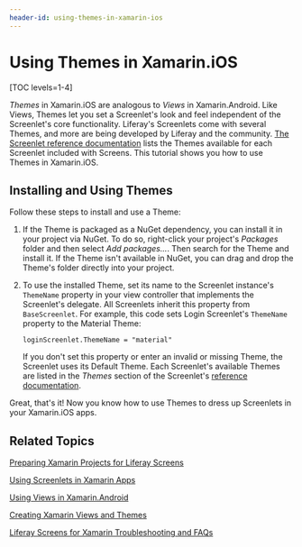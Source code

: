 ```yaml
---
header-id: using-themes-in-xamarin-ios
---
```


# Using Themes in Xamarin.iOS

[TOC levels=1-4]

*Themes* in Xamarin.iOS are analogous to *Views* in Xamarin.Android. Like Views, 
Themes let you set a Screenlet's look and feel independent of the Screenlet's 
core functionality. Liferay's Screenlets come with several Themes, and more are 
being developed by Liferay and the community. 
[The Screenlet reference documentation](/docs/6-2/reference/-/knowledge_base/r/screenlets-in-liferay-screens-for-ios) 
lists the Themes available for each Screenlet included with Screens. This 
tutorial shows you how to use Themes in Xamarin.iOS. 

## Installing and Using Themes

Follow these steps to install and use a Theme: 

1.  If the Theme is packaged as a NuGet dependency, you can install it in your 
    project via NuGet. To do so, right-click your project's *Packages* folder 
    and then select *Add packages...*. Then search for the Theme and install it. 
    If the Theme isn't available in NuGet, you can drag and drop the Theme's 
    folder directly into your project. 

2.  To use the installed Theme, set its name to the Screenlet instance's 
    `ThemeName` property in your view controller that implements the Screenlet's 
    delegate. All Screenlets inherit this property from 
    `BaseScreenlet`. For example, this code sets Login Screenlet's `ThemeName` 
    property to the Material Theme: 

        loginScreenlet.ThemeName = "material"

    If you don't set this property or enter an invalid or missing Theme, the 
    Screenlet uses its Default Theme. Each Screenlet's available Themes are 
    listed in the *Themes* section of the Screenlet's 
    [reference documentation](/docs/6-2/reference/-/knowledge_base/r/screenlets-in-liferay-screens-for-ios). 

Great, that's it! Now you know how to use Themes to dress up Screenlets in your 
Xamarin.iOS apps. 

## Related Topics

[Preparing Xamarin Projects for Liferay Screens](/docs/6-2/tutorials/-/knowledge_base/t/preparing-xamarin-projects-for-liferay-screens)

[Using Screenlets in Xamarin Apps](/docs/6-2/tutorials/-/knowledge_base/t/using-screenlets-in-xamarin-apps)

[Using Views in Xamarin.Android](/docs/6-2/tutorials/-/knowledge_base/t/using-views-in-xamarin-android)

[Creating Xamarin Views and Themes](/docs/6-2/tutorials/-/knowledge_base/t/creating-xamarin-views-and-themes)

[Liferay Screens for Xamarin Troubleshooting and FAQs](/docs/6-2/tutorials/-/knowledge_base/t/liferay-screens-for-xamarin-troubleshooting-and-faqs)
